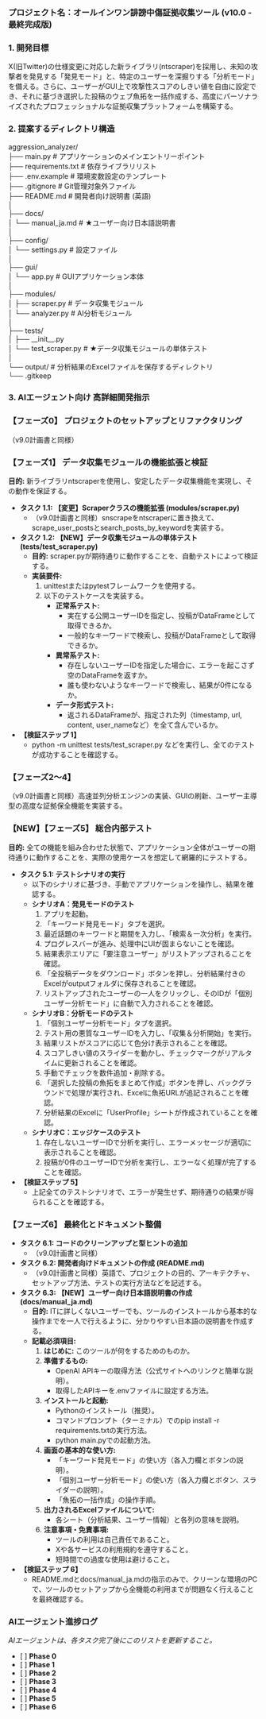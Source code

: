 ### **プロジェクト名：オールインワン誹謗中傷証拠収集ツール (v10.0 \- 最終完成版)**

### **1\. 開発目標**

X(旧Twitter)の仕様変更に対応した新ライブラリ(ntscraper)を採用し、未知の攻撃者を発見する「発見モード」と、特定のユーザーを深掘りする「分析モード」を備える。さらに、ユーザーがGUI上で攻撃性スコアのしきい値を自由に設定でき、それに基づき選択した投稿のウェブ魚拓を一括作成する、高度にパーソナライズされたプロフェッショナルな証拠収集プラットフォームを構築する。

### **2\. 提案するディレクトリ構造**

aggression\_analyzer/  
├── main.py                 \# アプリケーションのメインエントリーポイント  
├── requirements.txt        \# 依存ライブラリリスト  
├── .env.example            \# 環境変数設定のテンプレート  
├── .gitignore              \# Git管理対象外ファイル  
├── README.md               \# 開発者向け説明書 (英語)  
│  
├── docs/  
│   └── manual\_ja.md        \# ★ユーザー向け日本語説明書  
│  
├── config/  
│   └── settings.py         \# 設定ファイル  
│  
├── gui/  
│   └── app.py              \# GUIアプリケーション本体  
│  
├── modules/  
│   ├── scraper.py          \# データ収集モジュール  
│   └── analyzer.py         \# AI分析モジュール  
│  
├── tests/  
│   ├── \_\_init\_\_.py  
│   └── test\_scraper.py     \# ★データ収集モジュールの単体テスト  
│  
└── output/                 \# 分析結果のExcelファイルを保存するディレクトリ  
    └── .gitkeep

### **3\. AIエージェント向け 高詳細開発指示**

### **【フェーズ0】 プロジェクトのセットアップとリファクタリング**

（v9.0計画書と同様）

### **【フェーズ1】 データ収集モジュールの機能拡張と検証**

**目的:** 新ライブラリntscraperを使用し、安定したデータ収集機能を実現し、その動作を保証する。

* **タスク 1.1: 【変更】Scraperクラスの機能拡張 (modules/scraper.py)**  
  * （v9.0計画書と同様）snscrapeをntscraperに置き換えて、scrape\_user\_postsとsearch\_posts\_by\_keywordを実装する。  
* **タスク 1.2: 【NEW】データ収集モジュールの単体テスト (tests/test\_scraper.py)**  
  * **目的:** scraper.pyが期待通りに動作することを、自動テストによって検証する。  
  * **実装要件:**  
    1. unittestまたはpytestフレームワークを使用する。  
    2. 以下のテストケースを実装する。  
       * **正常系テスト:**  
         * 実在する公開ユーザーIDを指定し、投稿がDataFrameとして取得できるか。  
         * 一般的なキーワードで検索し、投稿がDataFrameとして取得できるか。  
       * **異常系テスト:**  
         * 存在しないユーザーIDを指定した場合に、エラーを起こさず空のDataFrameを返すか。  
         * 誰も使わないようなキーワードで検索し、結果が0件になるか。  
       * **データ形式テスト:**  
         * 返されるDataFrameが、指定された列（timestamp, url, content, user\_nameなど）を全て含んでいるか。  
* **【検証ステップ 1】**  
  * python \-m unittest tests/test\_scraper.py などを実行し、全てのテストが成功することを確認する。

### **【フェーズ2〜4】**

（v9.0計画書と同様）高速並列分析エンジンの実装、GUIの刷新、ユーザー主導型の高度な証拠保全機能を実装する。

### **【NEW】【フェーズ5】 総合内部テスト**

**目的:** 全ての機能を組み合わせた状態で、アプリケーション全体がユーザーの期待通りに動作することを、実際の使用ケースを想定して網羅的にテストする。

* **タスク 5.1: テストシナリオの実行**  
  * 以下のシナリオに基づき、手動でアプリケーションを操作し、結果を確認する。  
  * **シナリオA：発見モードのテスト**  
    1. アプリを起動。  
    2. 「キーワード発見モード」タブを選択。  
    3. 最近話題のキーワードと期間を入力し、「検索＆一次分析」を実行。  
    4. プログレスバーが進み、処理中にUIが固まらないことを確認。  
    5. 結果表示エリアに「要注意ユーザー」がリストアップされることを確認。  
    6. 「全投稿データをダウンロード」ボタンを押し、分析結果付きのExcelがoutputフォルダに保存されることを確認。  
    7. リストアップされたユーザーの一人をクリックし、そのIDが「個別ユーザー分析モード」に自動で入力されることを確認。  
  * **シナリオB：分析モードのテスト**  
    1. 「個別ユーザー分析モード」タブを選択。  
    2. テスト用の悪質なユーザーIDを入力し、「収集＆分析開始」を実行。  
    3. 結果リストがスコアに応じて色分け表示されることを確認。  
    4. スコアしきい値のスライダーを動かし、チェックマークがリアルタイムに更新されることを確認。  
    5. 手動でチェックを数件追加・削除する。  
    6. 「選択した投稿の魚拓をまとめて作成」ボタンを押し、バックグラウンドで処理が実行され、Excelに魚拓URLが追記されることを確認。  
    7. 分析結果のExcelに「UserProfile」シートが作成されていることを確認。  
  * **シナリオC：エッジケースのテスト**  
    1. 存在しないユーザーIDで分析を実行し、エラーメッセージが適切に表示されることを確認。  
    2. 投稿が0件のユーザーIDで分析を実行し、エラーなく処理が完了することを確認。  
* **【検証ステップ 5】**  
  * 上記全てのテストシナリオで、エラーが発生せず、期待通りの結果が得られることを確認する。

### **【フェーズ6】 最終化とドキュメント整備**

* **タスク 6.1: コードのクリーンアップと型ヒントの追加**  
  * （v9.0計画書と同様）  
* **タスク 6.2: 開発者向けドキュメントの作成 (README.md)**  
  * （v9.0計画書と同様）英語で、プロジェクトの目的、アーキテクチャ、セットアップ方法、テストの実行方法などを記述する。  
* **タスク 6.3: 【NEW】ユーザー向け日本語説明書の作成 (docs/manual\_ja.md)**  
  * **目的:** ITに詳しくないユーザーでも、ツールのインストールから基本的な操作までを一人で行えるように、分かりやすい日本語の説明書を作成する。  
  * **記載必須項目:**  
    1. **はじめに:** このツールが何をするためのものか。  
    2. **準備するもの:**  
       * OpenAI APIキーの取得方法（公式サイトへのリンクと簡単な説明）。  
       * 取得したAPIキーを.envファイルに設定する方法。  
    3. **インストールと起動:**  
       * Pythonのインストール（推奨）。  
       * コマンドプロンプト（ターミナル）でのpip install \-r requirements.txtの実行方法。  
       * python main.pyでの起動方法。  
    4. **画面の基本的な使い方:**  
       * 「キーワード発見モード」の使い方（各入力欄とボタンの説明）。  
       * 「個別ユーザー分析モード」の使い方（各入力欄とボタン、スライダーの説明）。  
       * 「魚拓の一括作成」の操作手順。  
    5. **出力されるExcelファイルについて:**  
       * 各シート（分析結果、ユーザー情報）と各列の意味を説明。  
    6. **注意事項・免責事項:**  
       * ツールの利用は自己責任であること。  
       * Xや各サービスの利用規約を遵守すること。  
       * 短時間での過度な使用は避けること。  
* **【検証ステップ 6】**  
  * README.mdとdocs/manual\_ja.mdの指示のみで、クリーンな環境のPCで、ツールのセットアップから全機能の利用までが問題なく行えることを最終確認する。

### **AIエージェント進捗ログ**

*AIエージェントは、各タスク完了後にこのリストを更新すること。*

* \[ \] **Phase 0**  
* \[ \] **Phase 1**  
* \[ \] **Phase 2**  
* \[ \] **Phase 3**  
* \[ \] **Phase 4**  
* \[ \] **Phase 5**  
* \[ \] **Phase 6**